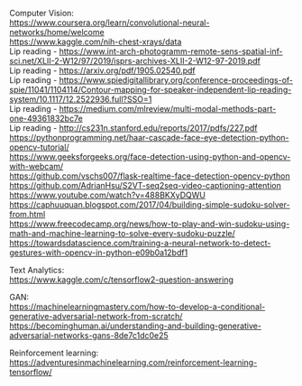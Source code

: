 Computer Vision: <br>
https://www.coursera.org/learn/convolutional-neural-networks/home/welcome <br>
https://www.kaggle.com/nih-chest-xrays/data <br>
Lip reading - https://www.int-arch-photogramm-remote-sens-spatial-inf-sci.net/XLII-2-W12/97/2019/isprs-archives-XLII-2-W12-97-2019.pdf <br>
Lip reading - https://arxiv.org/pdf/1905.02540.pdf <br>
Lip reading - https://www.spiedigitallibrary.org/conference-proceedings-of-spie/11041/1104114/Contour-mapping-for-speaker-independent-lip-reading-system/10.1117/12.2522936.full?SSO=1 <br>
Lip reading - https://medium.com/mlreview/multi-modal-methods-part-one-49361832bc7e <br>
Lip reading - http://cs231n.stanford.edu/reports/2017/pdfs/227.pdf <br>
https://pythonprogramming.net/haar-cascade-face-eye-detection-python-opencv-tutorial/ <br>
https://www.geeksforgeeks.org/face-detection-using-python-and-opencv-with-webcam/ <br>
https://github.com/vschs007/flask-realtime-face-detection-opencv-python <br>
https://github.com/AdrianHsu/S2VT-seq2seq-video-captioning-attention <br>
https://www.youtube.com/watch?v=488BKXyDQWU <br>
https://caphuuquan.blogspot.com/2017/04/building-simple-sudoku-solver-from.html <br>
https://www.freecodecamp.org/news/how-to-play-and-win-sudoku-using-math-and-machine-learning-to-solve-every-sudoku-puzzle/ <br>
https://towardsdatascience.com/training-a-neural-network-to-detect-gestures-with-opencv-in-python-e09b0a12bdf1 <br>

Text Analytics: <br>
https://www.kaggle.com/c/tensorflow2-question-answering <br>

GAN: <br>
https://machinelearningmastery.com/how-to-develop-a-conditional-generative-adversarial-network-from-scratch/ <br>
https://becominghuman.ai/understanding-and-building-generative-adversarial-networks-gans-8de7c1dc0e25 <br>

Reinforcement learning: <br>
https://adventuresinmachinelearning.com/reinforcement-learning-tensorflow/ <br>

